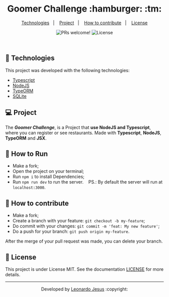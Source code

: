 
<p align="center">
	<h1 align="center">Goomer Challenge :hamburger: :tm:</h1>
</p>

<p align="center">
  <a href="#-Technologies">Technologies</a>&nbsp;&nbsp;&nbsp;|&nbsp;&nbsp;&nbsp;
  <a href="#-Project">Project</a>&nbsp;&nbsp;&nbsp;|&nbsp;&nbsp;&nbsp;
  <a href="#-How-to-contribute">How to contribute</a>&nbsp;&nbsp;&nbsp;|&nbsp;&nbsp;&nbsp;
  <a href="#memo-license">License</a>
</p>

<p align="center">
 <img src="https://img.shields.io/static/v1?label=PRs&message=welcome&color=7159c1&labelColor=000000" alt="PRs welcome!" />

  <img alt="License" src="https://img.shields.io/static/v1?label=license&message=MIT&color=7159c1&labelColor=000000">
</p>

<br>

## 🚀 Technologies

This project was developed with the following technologies:

- [Typescript](https://www.typescriptlang.org/)
- [NodeJS](https://nodejs.org/)
- [TypeORM](https://typeorm.io/)
- [SQLite](https://www.sqlite.org/index.html)

## 💻 Project

The ***Goomer Challenge***,  is a Project that **use NodeJS and Typescript**, where you can register or see restaurants. Made with **Typescript**, **NodeJS**, **TypeORM** and **JSX**.

## 🏃 How to Run
- Make a fork;
- Open the project on your terminal;
- Run `npm i` to install Dependencies;
- Run `npm run dev` to run the server.&nbsp;
&nbsp;
PS.: By default the server will run at `localhost:3000`.

## 🤔 How to contribute

- Make a fork;
- Create a branch with your feature: `git checkout -b my-feature`;
- Do commit with your changes: `git commit -m 'feat: My new feature'`;
- Do a push for your branch: `git push origin my-feature`.

After the merge of your pull request was made, you can delete your branch.

## :memo: License

This project is under License MIT. See the documentation [LICENSE](LICENSE) for more details.

---

<p align="center">Developed by <a href="https://www.linkedin.com/in/leonardojesus02/">Leonardo Jesus</a> :copyright:
